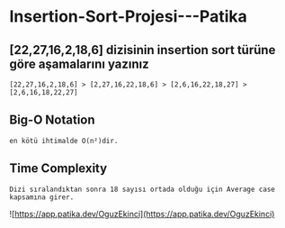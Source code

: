 # Insertion-Sort-Projesi---Patika
## [22,27,16,2,18,6] dizisinin insertion sort türüne göre aşamalarını yazınız
`[22,27,16,2,18,6] > [2,27,16,22,18,6] > [2,6,16,22,18,27] > [2,6,16,18,22,27]`

## Big-O Notation
`en kötü ihtimalde O(n²)dir.`

## Time Complexity
`Dizi sıralandıktan sonra 18 sayısı ortada olduğu için Average case kapsamına girer.`

![https://app.patika.dev/OguzEkinci](https://app.patika.dev/OguzEkinci)
